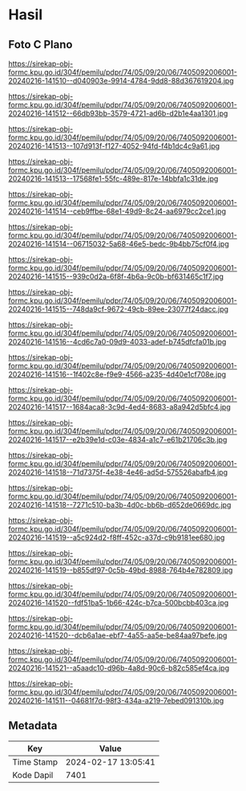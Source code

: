 # Hasil

## Foto C Plano

https://sirekap-obj-formc.kpu.go.id/304f/pemilu/pdpr/74/05/09/20/06/7405092006001-20240216-141510--d040903e-9914-4784-9dd8-88d367619204.jpg

https://sirekap-obj-formc.kpu.go.id/304f/pemilu/pdpr/74/05/09/20/06/7405092006001-20240216-141512--66db93bb-3579-4721-ad6b-d2b1e4aa1301.jpg

https://sirekap-obj-formc.kpu.go.id/304f/pemilu/pdpr/74/05/09/20/06/7405092006001-20240216-141513--107d913f-f127-4052-94fd-f4b1dc4c9a61.jpg

https://sirekap-obj-formc.kpu.go.id/304f/pemilu/pdpr/74/05/09/20/06/7405092006001-20240216-141513--17568fe1-55fc-489e-817e-14bbfa1c31de.jpg

https://sirekap-obj-formc.kpu.go.id/304f/pemilu/pdpr/74/05/09/20/06/7405092006001-20240216-141514--ceb9ffbe-68e1-49d9-8c24-aa6979cc2ce1.jpg

https://sirekap-obj-formc.kpu.go.id/304f/pemilu/pdpr/74/05/09/20/06/7405092006001-20240216-141514--06715032-5a68-46e5-bedc-9b4bb75cf0f4.jpg

https://sirekap-obj-formc.kpu.go.id/304f/pemilu/pdpr/74/05/09/20/06/7405092006001-20240216-141515--939c0d2a-6f8f-4b6a-9c0b-bf631465c1f7.jpg

https://sirekap-obj-formc.kpu.go.id/304f/pemilu/pdpr/74/05/09/20/06/7405092006001-20240216-141515--748da9cf-9672-49cb-89ee-23077f24dacc.jpg

https://sirekap-obj-formc.kpu.go.id/304f/pemilu/pdpr/74/05/09/20/06/7405092006001-20240216-141516--4cd6c7a0-09d9-4033-adef-b745dfcfa01b.jpg

https://sirekap-obj-formc.kpu.go.id/304f/pemilu/pdpr/74/05/09/20/06/7405092006001-20240216-141516--1f402c8e-f9e9-4566-a235-4d40e1cf708e.jpg

https://sirekap-obj-formc.kpu.go.id/304f/pemilu/pdpr/74/05/09/20/06/7405092006001-20240216-141517--1684aca8-3c9d-4ed4-8683-a8a942d5bfc4.jpg

https://sirekap-obj-formc.kpu.go.id/304f/pemilu/pdpr/74/05/09/20/06/7405092006001-20240216-141517--e2b39e1d-c03e-4834-a1c7-e61b21706c3b.jpg

https://sirekap-obj-formc.kpu.go.id/304f/pemilu/pdpr/74/05/09/20/06/7405092006001-20240216-141518--71d7375f-4e38-4e46-ad5d-575526abafb4.jpg

https://sirekap-obj-formc.kpu.go.id/304f/pemilu/pdpr/74/05/09/20/06/7405092006001-20240216-141518--7271c510-ba3b-4d0c-bb6b-d652de0669dc.jpg

https://sirekap-obj-formc.kpu.go.id/304f/pemilu/pdpr/74/05/09/20/06/7405092006001-20240216-141519--a5c924d2-f8ff-452c-a37d-c9b9181ee680.jpg

https://sirekap-obj-formc.kpu.go.id/304f/pemilu/pdpr/74/05/09/20/06/7405092006001-20240216-141519--b855df97-0c5b-49bd-8988-764b4e782809.jpg

https://sirekap-obj-formc.kpu.go.id/304f/pemilu/pdpr/74/05/09/20/06/7405092006001-20240216-141520--fdf51ba5-1b66-424c-b7ca-500bcbb403ca.jpg

https://sirekap-obj-formc.kpu.go.id/304f/pemilu/pdpr/74/05/09/20/06/7405092006001-20240216-141520--dcb6a1ae-ebf7-4a55-aa5e-be84aa97befe.jpg

https://sirekap-obj-formc.kpu.go.id/304f/pemilu/pdpr/74/05/09/20/06/7405092006001-20240216-141521--a5aadc10-d96b-4a8d-90c6-b82c585ef4ca.jpg

https://sirekap-obj-formc.kpu.go.id/304f/pemilu/pdpr/74/05/09/20/06/7405092006001-20240216-141511--04681f7d-98f3-434a-a219-7ebed091310b.jpg


## Metadata

| Key        | Value               |
| ---------- | ------------------- |
| Time Stamp | 2024-02-17 13:05:41 |
| Kode Dapil | 7401                |



